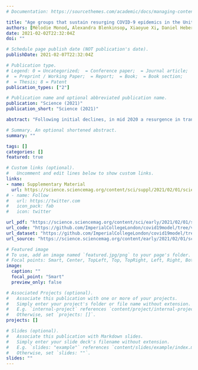 ```yaml
---
# Documentation: https://sourcethemes.com/academic/docs/managing-content/

title: "Age groups that sustain resurging COVID-9 epidemics in the United States"
authors: [Mélodie Monod, Alexandra Blenkinsop, Xiaoyue Xi, Daniel Hebert, Sivan Bershan, Simon Tietze, Marc Baguelin, Valerie C. Bradley, Yu Chen, Helen Coupland, Sarah Filippi, Jonathan Ish-Horowicz, Martin McManus, Thomas Mellan, Axel Gandy, Michael Hutchinson, H. Juliette T Unwin, Sabine L. van Elsland, Michaela A. C. Vollmer, Sebastian Weber, Harrison Zhu, Anne Bezancon, Neil M. Ferguson, Swapnil Mishra, Seth Flaxman, Samir Bhatt, Oliver Ratmann, on behalf of the Imperial College COVID-9 Response Team]
date: 2021-02-02T22:32:04Z
doi: ""

# Schedule page publish date (NOT publication's date).
publishDate: 2021-02-07T22:32:04Z

# Publication type.
# Legend: 0 = Uncategorized;  = Conference paper;  = Journal article;
#  = Preprint / Working Paper;  = Report;  = Book;  = Book section;
#  = Thesis; 8 = Patent
publication_types: ["2"]

# Publication name and optional abbreviated publication name.
publication: "Science (2021)"
publication_short: "Science (2021)"

abstract: "Following initial declines, in mid 2020 a resurgence in transmission of novel coronavirus disease (COVID-19) occurred in the US and Europe. As COVID19 disease control efforts are re-intensified, understanding the age demographics driving transmission and how these affect the loosening of interventions is crucial. We analyze aggregated, age-specific mobility trends from more than 10 million individuals in the US and link these mechanistically to age-specific COVID-19 mortality data. We estimate that as of October 2020, individuals aged 20-49 are the only age groups sustaining resurgent SARS-CoV-2 transmission with reproduction numbers well above one, and that at least 65 of 100 COVID-19 infections originate from individuals aged 20-49 in the US. Targeting interventions – including transmission-blocking vaccines – to adults aged 20-49 is an important consideration in halting resurgent epidemics and preventing COVID-19-attributable deaths."

# Summary. An optional shortened abstract.
summary: ""

tags: []
categories: []
featured: true

# Custom links (optional).
#   Uncomment and edit lines below to show custom links.
links:
- name: Supplementary Material
  url: https://science.sciencemag.org/content/sci/suppl/2021/02/01/science.abe8372.DC1/abe8372-Monod_SM.pdf
# - name: Follow
#   url: https://twitter.com
#   icon_pack: fab
#   icon: twitter

url_pdf: "https://science.sciencemag.org/content/sci/early/2021/02/01/science.abe8372.full.pdf"
url_code: "https://github.com/ImperialCollegeLondon/covid19model/tree/v11.0"
url_dataset: "https://github.com/ImperialCollegeLondon/covid19model/tree/v11.0"
url_source: "https://science.sciencemag.org/content/early/2021/02/01/science.abe8372"

# Featured image
# To use, add an image named `featured.jpg/png` to your page's folder. 
# Focal points: Smart, Center, TopLeft, Top, TopRight, Left, Right, BottomLeft, Bottom, BottomRight.
image:
  caption: ""
  focal_point: "Smart"
  preview_only: false

# Associated Projects (optional).
#   Associate this publication with one or more of your projects.
#   Simply enter your project's folder or file name without extension.
#   E.g. `internal-project` references `content/project/internal-project/index.md`.
#   Otherwise, set `projects: []`.
projects: []

# Slides (optional).
#   Associate this publication with Markdown slides.
#   Simply enter your slide deck's filename without extension.
#   E.g. `slides: "example"` references `content/slides/example/index.md`.
#   Otherwise, set `slides: ""`.
slides: ""
---
```

